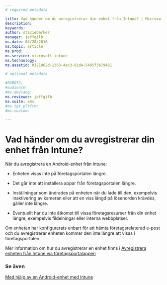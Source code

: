 ```yaml
---
# required metadata

title: Vad händer om du avregistrerar din enhet från Intune? | Microsoft Intune
description:
keywords:
author: staciebarker
manager: jeffgilb
ms.date: 04/28/2016
ms.topic: article
ms.prod:
ms.service: microsoft-intune
ms.technology:
ms.assetid: 0321062d-1363-4ac3-81d4-5405f3b79481

# optional metadata

#ROBOTS:
#audience:
#ms.devlang:
ms.reviewer: jeffgilb
ms.suite: ems
#ms.tgt_pltfrm:
#ms.custom:

---
```



# Vad händer om du avregistrerar din enhet från Intune?

När du avregistrera en Android-enhet från Intune:

-   Enheten visas inte på företagsportalen längre.

-   Det går inte att installera appar från företagsportalen längre.

-   Inställningar som ändrades på enheten när du lade till den, exempelvis inaktivering av kameran eller att en viss längd på lösenorden krävdes, gäller inte längre.

-   Eventuellt har du inte åtkomst till vissa företagsresurser från din enhet längre, exempelvis fildelningar eller interna webbplatser.

Om enheten har konfigurerats enbart för att hämta företagsrelaterad e-post och du avregistrerar enheten kommer den inte längre att visas i företagsportalen. 

Mer information om hur du avregistrerar en enhet finns i [Avregistrera enheten från Intune via företagsportalappen](unenroll-your-device-from-intune-android.md)

### Se även
[Med hjälp av en Android-enhet med Intune](using-your-android-device-with-intune.md)

<!--HONumber=May16_HO2-->



